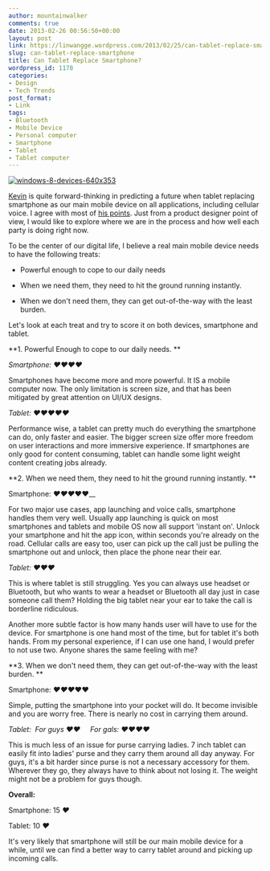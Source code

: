 ```yaml
---
author: mountainwalker
comments: true
date: 2013-02-26 00:56:50+00:00
layout: post
link: https://linwangge.wordpress.com/2013/02/25/can-tablet-replace-smartphone/
slug: can-tablet-replace-smartphone
title: Can Tablet Replace Smartphone?
wordpress_id: 1178
categories:
- Design
- Tech Trends
post_format:
- Link
tags:
- Bluetooth
- Mobile Device
- Personal computer
- Smartphone
- Tablet
- Tablet computer
---
```


[![windows-8-devices-640x353](http://linwangge.files.wordpress.com/2013/02/windows-8-devices-640x353.jpg?w=560)](http://linwangge.files.wordpress.com/2013/02/windows-8-devices-640x353.jpg)

[Kevin](http://gigaom.com/author/kevintofel/) is quite forward-thinking in predicting a future when tablet replacing smartphone as our main mobile device on all applications, including cellular voice. I agree with most of [his points](http://gigaom.com/2012/08/01/heres-why-tablets-yes-tablets-will-replace-the-smartphone/). Just from a product designer point of view, I would like to explore where we are in the process and how well each party is doing right now.

To be the center of our digital life, I believe a real main mobile device needs to have the following treats:



	
  * Powerful enough to cope to our daily needs

	
  * When we need them, they need to hit the ground running instantly.

	
  * When we don't need them, they can get out-of-the-way with the least burden.


Let's look at each treat and try to score it on both devices, smartphone and tablet.

**1. Powerful Enough to cope to our daily needs. **

_Smartphone: ♥♥♥♥_

Smartphones have become more and more powerful. It IS a mobile computer now. The only limitation is screen size, and that has been mitigated by great attention on UI/UX designs.

_Tablet: ♥♥♥♥♥_

Performance wise, a tablet can pretty much do everything the smartphone can do, only faster and easier. The bigger screen size offer more freedom on user interactions and more immersive experience. If smartphones are only good for content consuming, tablet can handle some light weight content creating jobs already.

**2. When we need them, they need to hit the ground running instantly. **

Smartphone: _♥♥♥_♥♥__

For two major use cases, app launching and voice calls, smartphone handles them very well. Usually app launching is quick on most smartphones and tablets and mobile OS now all support 'instant on'. Unlock your smartphone and hit the app icon, within seconds you're already on the road. Cellular calls are easy too, user can pick up the call just be pulling the smartphone out and unlock, then place the phone near their ear.

_Tablet: ♥♥♥_

This is where tablet is still struggling. Yes you can always use headset or Bluetooth, but who wants to wear a headset or Bluetooth all day just in case someone call them? Holding the big tablet near your ear to take the call is borderline ridiculous.

Another more subtle factor is how many hands user will have to use for the device. For smartphone is one hand most of the time, but for tablet it's both hands. From my personal experience, if I can use one hand, I would prefer to not use two. Anyone shares the same feeling with me?

**3. When we don't need them, they can get out-of-the-way with the least burden. **

Smartphone: _♥♥♥_♥__♥__

Simple, putting the smartphone into your pocket will do. It become invisible and you are worry free. There is nearly no cost in carrying them around.

_Tablet:  For guys ♥♥     For gals: ♥♥♥♥_

This is much less of an issue for purse carrying ladies. 7 inch tablet can easily fit into ladies' purse and they carry them around all day anyway. For guys, it's a bit harder since purse is not a necessary accessory for them. Wherever they go, they always have to think about not losing it. The weight might not be a problem for guys though.



**Overall:**

Smartphone: 15 _♥_

Tablet: 10 _♥_

It's very likely that smartphone will still be our main mobile device for a while, until we can find a better way to carry tablet around and picking up incoming calls.


